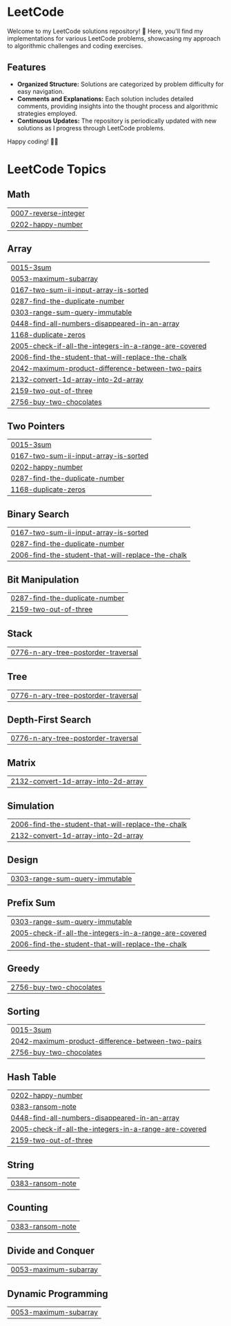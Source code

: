 # LeetCode
Welcome to my LeetCode solutions repository! 🚀 Here, you'll find my implementations for various LeetCode problems, showcasing my approach to algorithmic challenges and coding exercises.

## Features

- **Organized Structure:** Solutions are categorized by problem difficulty for easy navigation.
- **Comments and Explanations:** Each solution includes detailed comments, providing insights into the thought process and algorithmic strategies employed.
- **Continuous Updates:** The repository is periodically updated with new solutions as I progress through LeetCode problems.


Happy coding! 🚀✨

<!---LeetCode Topics Start-->
# LeetCode Topics
## Math
|  |
| ------- |
| [0007-reverse-integer](https://github.com/hshim77/LeetCode/tree/master/0007-reverse-integer) |
| [0202-happy-number](https://github.com/hashme7/LeetCode/tree/master/0202-happy-number) |
## Array
|  |
| ------- |
| [0015-3sum](https://github.com/hashme7/LeetCode/tree/master/0015-3sum) |
| [0053-maximum-subarray](https://github.com/hashme7/LeetCode/tree/master/0053-maximum-subarray) |
| [0167-two-sum-ii-input-array-is-sorted](https://github.com/hashme7/LeetCode/tree/master/0167-two-sum-ii-input-array-is-sorted) |
| [0287-find-the-duplicate-number](https://github.com/hshim77/LeetCode/tree/master/0287-find-the-duplicate-number) |
| [0303-range-sum-query-immutable](https://github.com/hashme7/LeetCode/tree/master/0303-range-sum-query-immutable) |
| [0448-find-all-numbers-disappeared-in-an-array](https://github.com/hashme7/LeetCode/tree/master/0448-find-all-numbers-disappeared-in-an-array) |
| [1168-duplicate-zeros](https://github.com/hashme7/LeetCode/tree/master/1168-duplicate-zeros) |
| [2005-check-if-all-the-integers-in-a-range-are-covered](https://github.com/hashme7/LeetCode/tree/master/2005-check-if-all-the-integers-in-a-range-are-covered) |
| [2006-find-the-student-that-will-replace-the-chalk](https://github.com/hashme7/LeetCode/tree/master/2006-find-the-student-that-will-replace-the-chalk) |
| [2042-maximum-product-difference-between-two-pairs](https://github.com/hashme7/LeetCode/tree/master/2042-maximum-product-difference-between-two-pairs) |
| [2132-convert-1d-array-into-2d-array](https://github.com/hashme7/LeetCode/tree/master/2132-convert-1d-array-into-2d-array) |
| [2159-two-out-of-three](https://github.com/hashme7/LeetCode/tree/master/2159-two-out-of-three) |
| [2756-buy-two-chocolates](https://github.com/hashme7/LeetCode/tree/master/2756-buy-two-chocolates) |
## Two Pointers
|  |
| ------- |
| [0015-3sum](https://github.com/hashme7/LeetCode/tree/master/0015-3sum) |
| [0167-two-sum-ii-input-array-is-sorted](https://github.com/hashme7/LeetCode/tree/master/0167-two-sum-ii-input-array-is-sorted) |
| [0202-happy-number](https://github.com/hashme7/LeetCode/tree/master/0202-happy-number) |
| [0287-find-the-duplicate-number](https://github.com/hshim77/LeetCode/tree/master/0287-find-the-duplicate-number) |
| [1168-duplicate-zeros](https://github.com/hashme7/LeetCode/tree/master/1168-duplicate-zeros) |
## Binary Search
|  |
| ------- |
| [0167-two-sum-ii-input-array-is-sorted](https://github.com/hashme7/LeetCode/tree/master/0167-two-sum-ii-input-array-is-sorted) |
| [0287-find-the-duplicate-number](https://github.com/hshim77/LeetCode/tree/master/0287-find-the-duplicate-number) |
| [2006-find-the-student-that-will-replace-the-chalk](https://github.com/hashme7/LeetCode/tree/master/2006-find-the-student-that-will-replace-the-chalk) |
## Bit Manipulation
|  |
| ------- |
| [0287-find-the-duplicate-number](https://github.com/hshim77/LeetCode/tree/master/0287-find-the-duplicate-number) |
| [2159-two-out-of-three](https://github.com/hashme7/LeetCode/tree/master/2159-two-out-of-three) |
## Stack
|  |
| ------- |
| [0776-n-ary-tree-postorder-traversal](https://github.com/hashme7/LeetCode/tree/master/0776-n-ary-tree-postorder-traversal) |
## Tree
|  |
| ------- |
| [0776-n-ary-tree-postorder-traversal](https://github.com/hashme7/LeetCode/tree/master/0776-n-ary-tree-postorder-traversal) |
## Depth-First Search
|  |
| ------- |
| [0776-n-ary-tree-postorder-traversal](https://github.com/hashme7/LeetCode/tree/master/0776-n-ary-tree-postorder-traversal) |
## Matrix
|  |
| ------- |
| [2132-convert-1d-array-into-2d-array](https://github.com/hashme7/LeetCode/tree/master/2132-convert-1d-array-into-2d-array) |
## Simulation
|  |
| ------- |
| [2006-find-the-student-that-will-replace-the-chalk](https://github.com/hashme7/LeetCode/tree/master/2006-find-the-student-that-will-replace-the-chalk) |
| [2132-convert-1d-array-into-2d-array](https://github.com/hashme7/LeetCode/tree/master/2132-convert-1d-array-into-2d-array) |
## Design
|  |
| ------- |
| [0303-range-sum-query-immutable](https://github.com/hashme7/LeetCode/tree/master/0303-range-sum-query-immutable) |
## Prefix Sum
|  |
| ------- |
| [0303-range-sum-query-immutable](https://github.com/hashme7/LeetCode/tree/master/0303-range-sum-query-immutable) |
| [2005-check-if-all-the-integers-in-a-range-are-covered](https://github.com/hashme7/LeetCode/tree/master/2005-check-if-all-the-integers-in-a-range-are-covered) |
| [2006-find-the-student-that-will-replace-the-chalk](https://github.com/hashme7/LeetCode/tree/master/2006-find-the-student-that-will-replace-the-chalk) |
## Greedy
|  |
| ------- |
| [2756-buy-two-chocolates](https://github.com/hashme7/LeetCode/tree/master/2756-buy-two-chocolates) |
## Sorting
|  |
| ------- |
| [0015-3sum](https://github.com/hashme7/LeetCode/tree/master/0015-3sum) |
| [2042-maximum-product-difference-between-two-pairs](https://github.com/hashme7/LeetCode/tree/master/2042-maximum-product-difference-between-two-pairs) |
| [2756-buy-two-chocolates](https://github.com/hashme7/LeetCode/tree/master/2756-buy-two-chocolates) |
## Hash Table
|  |
| ------- |
| [0202-happy-number](https://github.com/hashme7/LeetCode/tree/master/0202-happy-number) |
| [0383-ransom-note](https://github.com/hashme7/LeetCode/tree/master/0383-ransom-note) |
| [0448-find-all-numbers-disappeared-in-an-array](https://github.com/hashme7/LeetCode/tree/master/0448-find-all-numbers-disappeared-in-an-array) |
| [2005-check-if-all-the-integers-in-a-range-are-covered](https://github.com/hashme7/LeetCode/tree/master/2005-check-if-all-the-integers-in-a-range-are-covered) |
| [2159-two-out-of-three](https://github.com/hashme7/LeetCode/tree/master/2159-two-out-of-three) |
## String
|  |
| ------- |
| [0383-ransom-note](https://github.com/hashme7/LeetCode/tree/master/0383-ransom-note) |
## Counting
|  |
| ------- |
| [0383-ransom-note](https://github.com/hashme7/LeetCode/tree/master/0383-ransom-note) |
## Divide and Conquer
|  |
| ------- |
| [0053-maximum-subarray](https://github.com/hashme7/LeetCode/tree/master/0053-maximum-subarray) |
## Dynamic Programming
|  |
| ------- |
| [0053-maximum-subarray](https://github.com/hashme7/LeetCode/tree/master/0053-maximum-subarray) |
<!---LeetCode Topics End-->